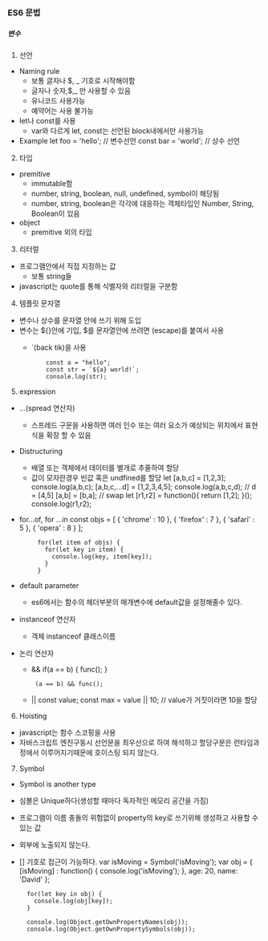 ### ES6 문법
##### 변수

1. 선언
  + Naming rule
    + 보통 글자나 $, _ 기호로 시작해야함
    + 글자나 숫자,$,_ 만 사용할 수 있음
    + 유니코드 사용가능
    + 예약어는 사용 불가능
  + let나 const를 사용
    - var와 다르게 let, const는 선언된 block내에서만 사용가능
  + Example
            let foo = 'hello'; // 변수선언
            const bar = 'world'; // 상수 선언

2. 타입
  + premitive
    - immutable함
    - number, string, boolean, null, undefined, symbol이 해당됨
    - number, string, boolean은 각각에 대응하는 객체타입인 Number, String, Boolean이 있음
  + object
    - premitive 외의 타입

3. 리터럴
  + 프로그램안에서 직접 지정하는 값
    - 보통 string들
  + javascript는 quote를 통해 식별자와 리터럴을 구분함

4. 템플릿 문자열
  + 변수나 상수를 문자열 안에 쓰기 위해 도입
  + 변수는 ${}안에 기입, $를 문자열안에 쓰려면 \(escape)를 붙여서 사용
    - `(back tik)을 사용

              const a = "hello";
              const str = `${a} world!`;
              console.log(str);

5. expression
  + ...(spread 연산자)
    - 스프레드 구문을 사용하면 여러 인수 또는 여러 요소가 예상되는 위치에서
      표현식을 확장 할 수 있음
  + Distructuring
    - 배열 또는 객체에서 데이터를 별개로 추줄하여 할당
    - 값이 모자란경우 빈값 혹은 undfined를 할당
            let [a,b,c] = [1,2,3];
            console.log(a,b,c);
            [a,b,c,...d] = [1,2,3,4,5];
            console.log(a,b,c,d); // d = [4,5]
            [a,b] = [b,a]; // swap
            let [r1,r2] = function(){
              return [1,2];
            }();
            console.log(r1,r2);
  + for...of, for ...in
             const objs = [
               {
                 'chrome' : 10
               },
               {
                 'firefox' : 7
               },
               {
                 'safari' : 5
               },
               {
                 'opera' : 8
               }
             ];

             for(let item of objs) {
               for(let key in item) {
                 console.log(key, item[key]);
               }
             }
  + default parameter
    - es6에서는 함수의 헤더부분의 매개변수에 default값을 설정해줄수 있다.
  + instanceof 연산자
    - 객체 instanceof 클래스이름
  + 논리 연산자
    - &&
           if(a == b) {
             func();
           }

           (a == b) && func();
    - ||
           const value;
           const max = value || 10; // value가 거짓이라면 10을 할당

6. Hoisting
  + javascript는 함수 스코핑을 사용
  + 자바스크립트 엔진구동시 선언문을 최우선으로 하여 해석하고
    할당구문은 런타임과정에서 이루어지기때문에 호이스팅 되지 않는다.

7. Symbol
  + Symbol is another type
  + 심볼은 Unique하다(생성할 때마다 독자적인 메모리 공간을 가짐)
  + 프로그램이 이름 충돌의 위험없이 property의 key로 쓰기위해 생성하고 사용할 수 있는 값
  + 외부에 노출되지 않는다.
  + [] 기호로 접근이 가능하다.
          var isMoving = Symbol('isMoving');
          var obj = {
            [isMoving] : function() {
              console.log('isMoving');
            },
            age: 20,
            name: 'David'
          };

          for(let key in obj) {
            console.log(obj[key]);
          }

          console.log(Object.getOwnPropertyNames(obj));
          console.log(Object.getOwnPropertySymbols(obj));
